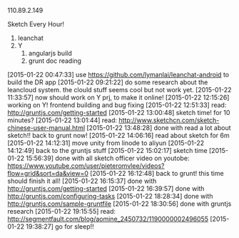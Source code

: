 110.89.2.149


Sketch Every Hour!

1. leanchat
2. Y
    1. angularjs build
      1. grunt doc reading


[2015-01-22 00:47:33] use https://github.com/lymanlai/leanchat-android to build the DR app
[2015-01-22 09:21:22] do some research about the leancloud system. the clould stuff seems cool but not work yet.
[2015-01-22 11:33:57] now should work on Y prj, to make it online!
[2015-01-22 12:15:26] working on Y! frontend building and bug fixing
[2015-01-22 12:51:33] read: http://gruntjs.com/getting-started
  [2015-01-22 13:00:48] sketch time! for 10 minutes?
    [2015-01-22 13:01:44] read: http://www.sketchcn.com/sketch-chinese-user-manual.html
    [2015-01-22 13:48:28] done with read a lot about sketch!! back to grunt now!
    [2015-01-22 14:06:16] read about sketch for 6m
    [2015-01-22 14:12:31] move unity from linode to aliyun
    [2015-01-22 14:12:49] back to the gruntjs stuff
    [2015-01-22 15:02:17] sketch time
      [2015-01-22 15:56:39] done with all sketch officer video on youtobe: https://www.youtube.com/user/pieteromvlee/videos?flow=grid&sort=da&view=0
      [2015-01-22 16:12:48] back to grunt! this time should finish it all!
[2015-01-22 16:15:37] done with http://gruntjs.com/getting-started
[2015-01-22 16:39:57] done with http://gruntjs.com/configuring-tasks
[2015-01-22 18:28:34] done with http://gruntjs.com/sample-gruntfile
[2015-01-22 18:30:56] done with gruntjs research
[2015-01-22 19:15:55] read: http://segmentfault.com/blog/aomine_2450732/1190000002496055
[2015-01-22 19:38:27] go for sleep!!